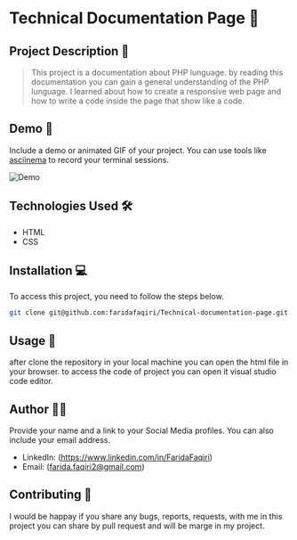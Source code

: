 # Technical Documentation Page 🚀

## Project Description 📝

> This project is a documentation about PHP lunguage. by reading this documentation you can gain a general understanding of the PHP lunguage.
I learned about how to create a responsive web page and how to write a code inside the page that show like a code.

## Demo 📸

Include a demo or animated GIF of your project. You can use tools like [asciinema](https://asciinema.org/) to record your terminal sessions.

![Demo](images/capture)

## Technologies Used 🛠️

- HTML
- CSS

## Installation 💻

To access this project, you need to follow the steps below.

```bash
git clone git@github.com:faridafaqiri/Technical-documentation-page.git

```

## Usage 🎯

after clone the repository in your local machine you can open the html file in your browser.
to access the code of project you can open it visual studio code editor.

## Author 👩‍💻

Provide your name and a link to your Social Media profiles. You can also include your email address.

- LinkedIn: (<https://www.linkedin.com/in/FaridaFaqiri>)
- Email: (<farida.faqiri2@gmail.com>)

## Contributing 🤝

I would be happay if you share any bugs, reports, requests, with me in this project you can share   by pull request and will be marge in my project.
